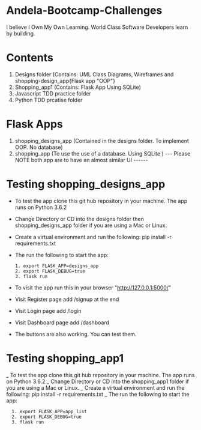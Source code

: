 # Andela-Bootcamp-Challenges
I believe I Own My Own Learning. World Class Software Developers learn by building.

# Contents
1. Designs folder (Contains: UML Class Diagrams, Wireframes and shopping-design_app{Flask app "OOP"}
2. Shopping_app1 (Contains: Flask App Using SQLite)
3. Javascript TDD practice folder
4. Python TDD prcatise folder

# Flask Apps 
1. shopping_designs_app (Contained in the designs folder. To implement OOP. No database)
2. shopping_app (To use the use of a database. Using SQLite )
--- Please NOTE both app are to have an almost similar UI ------

# Testing shopping_designs_app

- To test the app clone this git hub repository in your machine. The app runs on Python 3.6.2
- Change Directory or CD into the designs folder then shopping_designs_app folder if you are using a Mac or Linux.
- Create a virtual environment and run the following: pip install -r requirements.txt
- The run the following to start the app:

      1. export FLASK_APP=designs_app
      2. export FLASK_DEBUG=true
      3. flask run
      
 - To visit the app run this in your browser "http://127.0.0.1:5000/"
 - Visit Register page add /signup at the end
 - Visit Login page add /login
 - Visit Dashboard page add /dashboard
 - The buttons are also working. You can test them.

# Testing shopping_app1

_ To test the app clone this git hub repository in your machine. The app runs on Python 3.6.2
_ Change Directory or CD into the shopping_app1 folder if you are using a Mac or Linux.
_ Create a virtual environment and run the following: pip install -r requirements.txt
_ The run the following to start the app:

      1. export FLASK_APP=app_list
      2. export FLASK_DEBUG=true
      3. flask run
      

